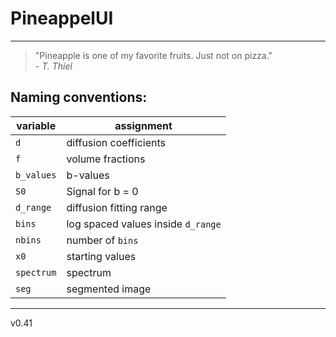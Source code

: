 # PineappelUI
---

> "Pineapple is one of my favorite fruits. Just not on pizza."  
> _- T. Thiel_

## Naming conventions:

| variable   | assignment                         |
| ---------- | ---------------------------------- |
| `d`        | diffusion coefficients             |
| `f`        | volume fractions                   |
| `b_values` | b-values                           |
| `S0`       | Signal for b = 0                   |
| `d_range`  | diffusion fitting range            |
| `bins`     | log spaced values inside `d_range` |
| `nbins`    | number of `bins`                   |
| `x0`       | starting values                    |
| `spectrum` | spectrum                           |
| `seg`      | segmented image                    |

---
v0.41  